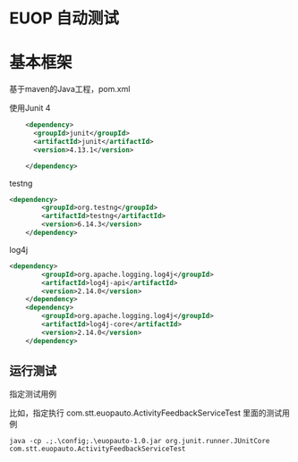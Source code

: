 # EUOP 自动测试

# 基本框架

基于maven的Java工程，pom.xml

使用Junit 4

```xml
    <dependency>
      <groupId>junit</groupId>
      <artifactId>junit</artifactId>
      <version>4.13.1</version>

    </dependency>
```



testng

```xml
<dependency>
    	<groupId>org.testng</groupId>
    	<artifactId>testng</artifactId>
    	<version>6.14.3</version>
    </dependency>
```



log4j

```xml
<dependency>
    	<groupId>org.apache.logging.log4j</groupId>
    	<artifactId>log4j-api</artifactId>
    	<version>2.14.0</version>
    </dependency>
    <dependency>
    	<groupId>org.apache.logging.log4j</groupId>
    	<artifactId>log4j-core</artifactId>
    	<version>2.14.0</version>
    </dependency>
```



## 运行测试

指定测试用例

比如，指定执行 com.stt.euopauto.ActivityFeedbackServiceTest 里面的测试用例

```shell
java -cp .;.\config;.\euopauto-1.0.jar org.junit.runner.JUnitCore com.stt.euopauto.ActivityFeedbackServiceTest
```

